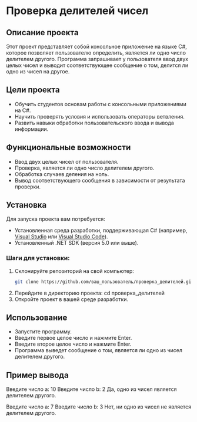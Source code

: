 # Проверка делителей чисел 

## Описание проекта

Этот проект представляет собой консольное приложение на языке C#, которое позволяет пользователю определить, является ли одно число делителем другого. Программа запрашивает у пользователя ввод двух целых чисел и выводит соответствующее сообщение о том, делится ли одно из чисел на другое.

## Цели проекта

- Обучить студентов основам работы с консольными приложениями на C#.
- Научить проверять условия и использовать операторы ветвления.
- Развить навыки обработки пользовательского ввода и вывода информации.

## Функциональные возможности

- Ввод двух целых чисел от пользователя.
- Проверка, является ли одно число делителем другого.
- Обработка случаев деления на ноль.
- Вывод соответствующего сообщения в зависимости от результата проверки.

## Установка

Для запуска проекта вам потребуется:

- Установленная среда разработки, поддерживающая C# (например, [Visual Studio](https://visualstudio.microsoft.com/) или [Visual Studio Code](https://code.visualstudio.com/)).
- Установленный .NET SDK (версия 5.0 или выше).

### Шаги для установки:

1. Склонируйте репозиторий на свой компьютер:
   ```bash
   git clone https://github.com/ваш_пользователь/проверка_делителей.git

2. Перейдите в директорию проекта:
	cd проверка_делителей
3. Откройте проект в вашей среде разработки.

## Использование
- Запустите программу.
- Введите первое целое число и нажмите Enter.
- Введите второе целое число и нажмите Enter.
- Программа выведет сообщение о том, является ли одно из чисел делителем другого.

## Пример вывода

   Введите число a:
   10
   Введите число b:
   2
   Да, одно из чисел является делителем другого.

   Введите число a:
   7
   Введите число b:
   3
   Нет, ни одно из чисел не является делителем другого.


